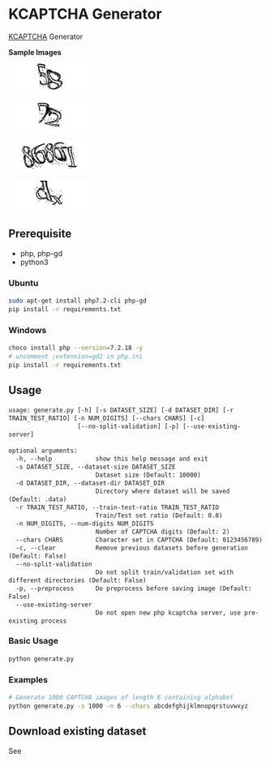 # KCAPTCHA Generator

[KCAPTCHA](http://www.captcha.ru/en/kcaptcha/) Generator

__Sample Images__

![Sample Image1](samples/58_005205.png)

![Sample Image2](samples/72_001048.png)

![Sample Image3](samples/86861_003054.png)

![Sample Image4](samples/dx_000179.png)

## Prerequisite

- php, php-gd
- python3

### Ubuntu

```sh
sudo apt-get install php7.2-cli php-gd
pip install -r requirements.txt
```

### Windows

```sh
choco install php --version=7.2.18 -y
# uncomment ;extension=gd2 in php.ini
pip install -r requirements.txt
```

## Usage

```
usage: generate.py [-h] [-s DATASET_SIZE] [-d DATASET_DIR] [-r TRAIN_TEST_RATIO] [-n NUM_DIGITS] [--chars CHARS] [-c]
                   [--no-split-validation] [-p] [--use-existing-server]

optional arguments:
  -h, --help            show this help message and exit
  -s DATASET_SIZE, --dataset-size DATASET_SIZE
                        Dataset size (Default: 10000)
  -d DATASET_DIR, --dataset-dir DATASET_DIR
                        Directory where dataset will be saved (Default: .data)
  -r TRAIN_TEST_RATIO, --train-test-ratio TRAIN_TEST_RATIO
                        Train/Test set ratio (Default: 0.8)
  -n NUM_DIGITS, --num-digits NUM_DIGITS
                        Number of CAPTCHA digits (Default: 2)
  --chars CHARS         Character set in CAPTCHA (Default: 0123456789)
  -c, --clear           Remove previous datasets before generation (Default: False)
  --no-split-validation
                        Do not split train/validation set with different directories (Default: False)
  -p, --preprocess      Do preprocess before saving image (Default: False)
  --use-existing-server
                        Do not open new php kcaptcha server, use pre-existing process
```

### Basic Usage

```sh
python generate.py
```

### Examples

```sh
# Generate 1000 CAPTCHA images of length 6 containing alphabet
python generate.py -s 1000 -n 6 --chars abcdefghijklmnopqrstuvwxyz
```

## Download existing dataset

See 
